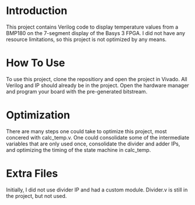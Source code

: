 # Introduction
This project contains Verilog code to display temperature values from a BMP180 on the 7-segment display of the Basys 3 FPGA. I did not have any resource limitations, so this 
project is not optimized by any means.

# How To Use 
To use this project, clone the repositiory and open the project in Vivado. All Verilog and IP should already be in the project. Open the hardware manager and program your board with
the pre-generated bitstream. 

# Optimization
There are many steps one could take to optimize this project, most concered with calc_temp.v. One could consolidate some of the intermediate variables that are only used once, 
consolidate the divider and adder IPs, and optimizing the timing of the state machine in calc_temp. 

# Extra Files
Initially, I did not use divider IP and had a custom module. Divider.v is still in the project, but not used.
